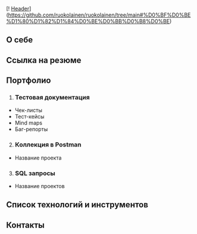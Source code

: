 [! [Header](https://github.com/ruokolainen/ruokolainen/blob/main/assets/header.gif)](https://github.com/ruokolainen/ruokolainen/tree/main#%D0%BF%D0%BE%D1%80%D1%82%D1%84%D0%BE%D0%BB%D0%B8%D0%BE)

## О себе

## Ссылка на резюме

## Портфолио

1. ### Тестовая документация

* Чек-листы
* Тест-кейсы
* Mind maps
* Баг-репорты

2. ### Коллекция в Postman

* Название проекта

3. ### SQL запросы

* Название проектов

## Список технологий и инструментов

## Контакты


[def]: https://github.com/ruokolainen/ruokolainen/tree/main#%D0%BF%D0%BE%D1%80%D1%82%D1%84%D0%BE%D0%BB%D0%B8%D0%BE